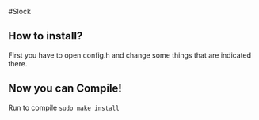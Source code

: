 #Slock
## How to install?
First you have to open config.h and change some things that are indicated there.
## Now you can Compile!<br>
Run to compile
```sudo make install```
